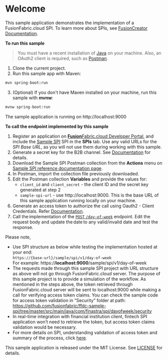# Welcome

This sample application demonstrates the implementation of a FusionFabric.cloud SPI. To learn more about SPIs, see [FusionCreator Documentation](https://developer.fusionfabric.cloud/documentation/spi-implementation).

**To run this sample**

> You must have a recent installation of [Java](https://www.java.com/en/) on your machine. Also, an OAuth2 client is required, such as [Postman](https://www.postman.com/).

1. Clone the current project.
2. Run this sample app with Maven:

```sh
mvn spring-boot:run
```

3. (Optional) If you don't have Maven installed on your machine, run this sample with **mvnw**:

```sh
mvnw spring-boot:run
```

The sample application is running on http://localhost:9000

**To call the endpoint implemented by this sample**

1. Register an application on [**Fusion**Fabric.cloud Developer Portal](https://developer.fusionfabric.cloud), and include the [Sample SPI](https://developer.fusionfabric.cloud/api/sample-spi-v1-0504c686-15d4-4002-bc11-8c1791807fa4/docs) SPI in the **SPIs** tab. Use any valid URLs for the _SPI Base URL_, as you will not use them during working with this sample.
2. Generate a secret key for the B2B channel. See [Documentation](https://developer.fusionfabric.cloud/documentation/platform-deep-dive/join-my-dashboard#secret-key) for details.
3. Download the Sample SPI Postman collection from the **Actions** menu on [Sample SPI reference documentation page](https://developer.fusionfabric.cloud/api/sample-spi-v1-0504c686-15d4-4002-bc11-8c1791807fa4/docs).
4. In Postman, import the collection file previously downloaded.
5. Edit the Postman collection **Variables** and provide the values for:
   - `client_id` and `client_secret` - the client ID and the secret key generated at step 2
   - `sample-spi-url` - use http://localhost:9000. This is the base URL of this sample application running locally on your machine.
6. Generate an access token to authorize the call using Oauth2 - Client Credentials. Refer [Documentation](https://developer.fusionfabric.cloud/documentation/get-started/postman-client-credentials).
7. Call the implementation of the [`POST` `/day-of-week`](https://developer.fusionfabric.cloud/api/sample-spi-v1-0504c686-15d4-4002-bc11-8c1791807fa4/docs#operation/dayOfWeek) endpoint. Edit the request body and update the date to any valid/invalid date and test the response.

Please note,

- Use SPI structure as below while testing the implementation hosted at your end:  
  `https://{base-url}/sample/spi/v1/day-of-week`<br/>
  For example: https://**localhost:9000**/sample/spi/v1/day-of-week
- The requests made through this sample SPI project with URL structure as above will not go through FusionFabric.cloud server. The purpose of this sample project is to provide a simulation of the workflow. As mentioned in the steps above, the token retrieved through FusionFabric.cloud server will be sent to localhost:9000 while making a call for verifying access token claims. You can check the sample code for access token validation in “Security” folder at path:<br/>
  https://github.com/fusionfabric/ffdc-sample-spi/tree/master/src/main/java/com/finastra/spi/dayofweek/security
- In real-time integration with financial institution client, fintech SPI application won’t need to retrieve the token, but access token claims validation would be necessary.
- For more details on SPI, understanding validation of access token and summary of the process, click [here](https://developer.fusionfabric.cloud/documentation/platform-deep-dive/spi-implementation).

This sample application is released under the MIT License. See [LICENSE](LICENSE) for details.